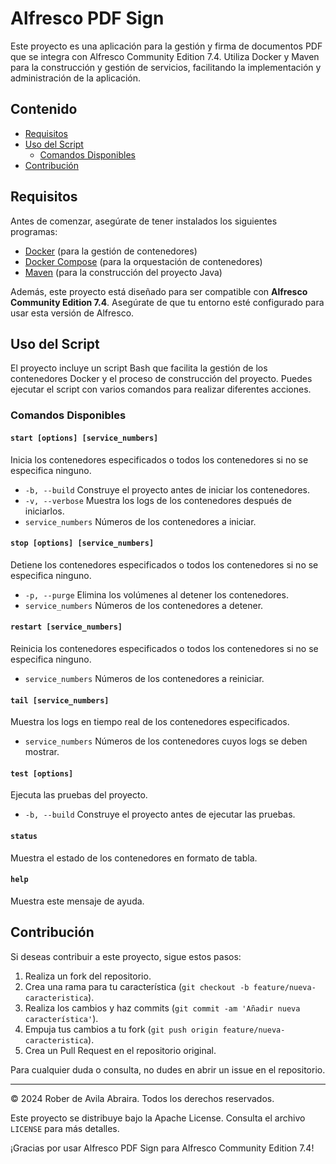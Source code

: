 # Alfresco PDF Sign

Este proyecto es una aplicación para la gestión y firma de documentos PDF que se integra con Alfresco Community Edition
7.4. Utiliza Docker y Maven para la construcción y gestión de servicios, facilitando la implementación y administración
de la aplicación.

## Contenido

- [Requisitos](#requisitos)
- [Uso del Script](#uso-del-script)
    - [Comandos Disponibles](#comandos-disponibles)
- [Contribución](#contribución)

## Requisitos

Antes de comenzar, asegúrate de tener instalados los siguientes programas:

- [Docker](https://www.docker.com/get-started) (para la gestión de contenedores)
- [Docker Compose](https://docs.docker.com/compose/install/) (para la orquestación de contenedores)
- [Maven](https://maven.apache.org/install.html) (para la construcción del proyecto Java)

Además, este proyecto está diseñado para ser compatible con **Alfresco Community Edition 7.4**. Asegúrate de que tu
entorno esté configurado para usar esta versión de Alfresco.

## Uso del Script

El proyecto incluye un script Bash que facilita la gestión de los contenedores Docker y el proceso de construcción del
proyecto. Puedes ejecutar el script con varios comandos para realizar diferentes acciones.

### Comandos Disponibles

#### `start [options] [service_numbers]`

Inicia los contenedores especificados o todos los contenedores si no se especifica ninguno.

- `-b, --build`  Construye el proyecto antes de iniciar los contenedores.
- `-v, --verbose` Muestra los logs de los contenedores después de iniciarlos.
- `service_numbers` Números de los contenedores a iniciar.

#### `stop [options] [service_numbers]`

Detiene los contenedores especificados o todos los contenedores si no se especifica ninguno.

- `-p, --purge` Elimina los volúmenes al detener los contenedores.
- `service_numbers` Números de los contenedores a detener.

#### `restart [service_numbers]`

Reinicia los contenedores especificados o todos los contenedores si no se especifica ninguno.

- `service_numbers` Números de los contenedores a reiniciar.

#### `tail [service_numbers]`

Muestra los logs en tiempo real de los contenedores especificados.

- `service_numbers` Números de los contenedores cuyos logs se deben mostrar.

#### `test [options]`

Ejecuta las pruebas del proyecto.

- `-b, --build` Construye el proyecto antes de ejecutar las pruebas.

#### `status`

Muestra el estado de los contenedores en formato de tabla.

#### `help`

Muestra este mensaje de ayuda.

## Contribución

Si deseas contribuir a este proyecto, sigue estos pasos:

1. Realiza un fork del repositorio.
2. Crea una rama para tu característica (`git checkout -b feature/nueva-caracteristica`).
3. Realiza los cambios y haz commits (`git commit -am 'Añadir nueva característica'`).
4. Empuja tus cambios a tu fork (`git push origin feature/nueva-caracteristica`).
5. Crea un Pull Request en el repositorio original.

Para cualquier duda o consulta, no dudes en abrir un issue en el repositorio.

---

© 2024 Rober de Avila Abraira. Todos los derechos reservados.

Este proyecto se distribuye bajo la Apache License. Consulta el archivo `LICENSE` para más detalles.

¡Gracias por usar Alfresco PDF Sign para Alfresco Community Edition 7.4!
